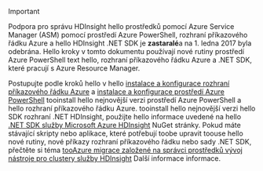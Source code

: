 > [!IMPORTANT]
> Podpora pro správu HDInsight hello prostředků pomocí Azure Service Manager (ASM) pomocí prostředí Azure PowerShell, rozhraní příkazového řádku Azure a hello HDInsight .NET SDK je **zastaralé**a na 1. ledna 2017 byla odebrána. Hello kroky v tomto dokumentu používají nové rutiny prostředí Azure PowerShell text hello, rozhraní příkazového řádku Azure a .NET SDK, které pracují s Azure Resource Manager.
> 
> Postupujte podle kroků hello v hello [instalace a konfigurace rozhraní příkazového řádku Azure](../articles/cli-install-nodejs.md) a [instalace a konfigurace prostředí Azure PowerShell](/powershell/azureps-cmdlets-docs) tooinstall hello nejnovější verzi prostředí Azure PowerShell a hello rozhraní příkazového řádku Azure. tooinstall hello nejnovější verzi hello SDK rozhraní .NET HDInsight, použijte hello informace uvedené na hello [.NET SDK služby Microsoft Azure HDInsight](https://www.nuget.org/packages/Microsoft.WindowsAzure.Management.HDInsight/) NuGet stránky. Pokud máte stávající skripty nebo aplikace, které potřebují toobe upravit toouse hello nové rutiny, nové příkazy rozhraní příkazového řádku nebo sady .NET SDK, přečtěte si téma [tooAzure migrace založené na správci prostředků vývoj nástroje pro clustery služby HDInsight](../articles/hdinsight/hdinsight-hadoop-development-using-azure-resource-manager.md) Další informace informace.
> 
> 

